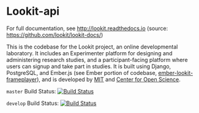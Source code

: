 # Lookit-api

For full documentation, see <http://lookit.readthedocs.io> (source: <https://github.com/lookit/lookit-docs/>) 

This is the codebase for the Lookit project, an online developmental laboratory. It includes an Experimenter platform for designing and administering research studies, and a participant-facing platform where users can signup and take part in studies. It is built using Django, PostgreSQL, and Ember.js (see Ember portion of codebase, [ ember-lookit-frameplayer](https://github.com/lookit/ember-lookit-frameplayer)), and is developed by [MIT](https://mit.edu) and [Center for Open Science](https://cos.io/).

`master` Build Status: [![Build Status](https://travis-ci.org/lookit/lookit-api.svg?branch=master)](https://travis-ci.org/lookit/lookit-api)

`develop` Build Status: [![Build Status](https://travis-ci.org/lookit/lookit-api.svg?branch=develop)](https://travis-ci.org/lookit/lookit-api)